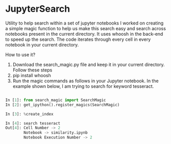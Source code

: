 # JupyterSearch
Utility to help search within a set of jupyter notebooks
I worked on creating a simple magic function to help us make this search easy and search across notebooks present in the current directory. It uses whoosh in the back-end to speed up the search. The code iterates through every cell in every notebook in your current directory. 
 
 
How to use it?
 
1. Download the search_magic.py file and keep it in your current directory. Follow these steps 
2. pip install whoosh
3. Run the magic commands as follows in your Jupyter notebook. In the example shown below, I am trying to search for keyword tesseract.

```python

In [1]: from search_magic import SearchMagic
In [2]: get_ipython().register_magics(SearchMagic)

In [3]: %create_index

In [4]: search tesseract
Out[4]: Cell Number -> 2
        Notebook -> similarity.ipynb
        Notebook Execution Number -> 2
```
